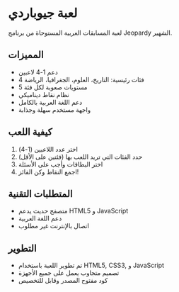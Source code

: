 # لعبة جيوباردي

لعبة المسابقات العربية المستوحاة من برنامج Jeopardy الشهير.

## المميزات
- دعم 1-4 لاعبين
- 4 فئات رئيسية: التاريخ، العلوم، الجغرافيا، الرياضة
- 5 مستويات صعوبة لكل فئة
- نظام نقاط ديناميكي
- دعم اللغة العربية بالكامل
- واجهة مستخدم سهلة وجذابة

## كيفية اللعب
1. اختر عدد اللاعبين (1-4)
2. حدد الفئات التي تريد اللعب بها (فئتين على الأقل)
3. اختر البطاقات وأجب على الأسئلة
4. اجمع النقاط وكن الفائز!

## المتطلبات التقنية
- متصفح حديث يدعم HTML5 و JavaScript
- دعم اللغة العربية
- اتصال بالإنترنت غير مطلوب

## التطوير
- تم تطوير اللعبة باستخدام HTML5, CSS3, و JavaScript
- تصميم متجاوب يعمل على جميع الأجهزة
- كود مفتوح المصدر وقابل للتخصيص
